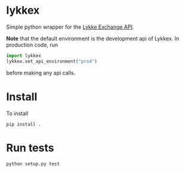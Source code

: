 # lykkex

Simple python wrapper for the [Lykke Exchange API](https://hft-service-dev.lykkex.net/swagger/ui/index.html). 

**Note** that the default environment is the development api of Lykkex. In production code, run 
```python
import lykkex
lykkex.set_api_environment("prod")
```
before making any api calls.

# Install

To install 
```
pip install .
```

# Run tests

```
python setup.py test
```